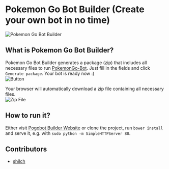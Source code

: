 # Pokemon Go Bot Builder (Create your own bot in no time)
![Pokemon Go Bot Builder](https://cloud.githubusercontent.com/assets/11890358/17818608/a7f9add2-6644-11e6-966e-b02968acd38e.png)

## What is Pokemon Go Bot Builder?
Pokemon Go Bot Builder generates a package (zip) that includes all necessary files to run [PokemonGo-Bot](http://github.com/jabbink/PokemonGo-Bot).
Just fill in the fields and click `Generate package`. Your bot is ready now :)  
![Button](https://cloud.githubusercontent.com/assets/11890358/17822128/8e41938a-6655-11e6-8523-48c03461bc29.png)  

Your browser will automatically download a zip file containing all necessary files.  
![Zip File](https://cloud.githubusercontent.com/assets/11890358/17822188/edbf79c6-6655-11e6-8620-cef318a44fc7.png)  

## How to run it?
Either visit [Pogobot Builder Website](https://pogobot-builder.github.io) or clone the project, run `bower install` and serve it, e.g. with `sudo python -m SimpleHTTPServer 80`.

## Contributors
- [shilch](https://github.com/shilch)
